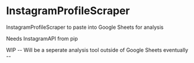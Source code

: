 # InstagramProfileScraper
InstagramProfileScraper to paste into Google Sheets for analysis

Needs InstagramAPI from pip

WIP -- Will be a seperate analysis tool outside of Google Sheets eventually --
